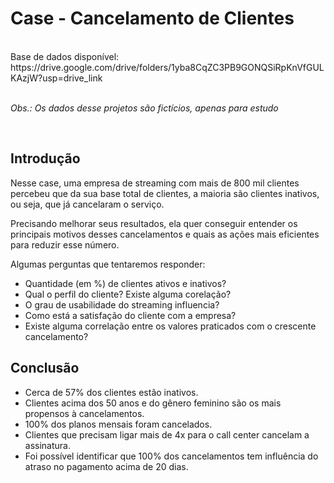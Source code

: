 # Case - Cancelamento de Clientes
<br>
Base de dados disponível: https://drive.google.com/drive/folders/1yba8CqZC3PB9GONQSiRpKnVfGULKAzjW?usp=drive_link
<br>
<br>

_Obs.: Os dados desse projetos são fictícios, apenas para estudo_ 

<br>

## Introdução 

Nesse case, uma empresa de streaming com mais de 800 mil clientes percebeu que da sua base total de clientes, a maioria são clientes inativos, ou seja, que já cancelaram o serviço.

Precisando melhorar seus resultados, ela quer conseguir entender os principais motivos desses cancelamentos e quais as ações mais eficientes para reduzir esse número.

Algumas perguntas que tentaremos responder:

 *  Quantidade (em %) de clientes ativos e inativos?
 *  Qual o perfil do cliente? Existe alguma corelação? 
 *  O grau de usabilidade do streaming influencia? 
 *  Como está a satisfação do cliente com a empresa? 
 *  Existe alguma correlação entre os valores praticados com o crescente cancelamento?


## Conclusão

*  Cerca de 57% dos clientes estão inativos.
*  Clientes acima dos 50 anos e do gênero feminino são os mais propensos à cancelamentos.
*  100% dos planos mensais foram cancelados.
*  Clientes que precisam ligar mais de 4x para o call center cancelam a assinatura.
*  Foi possível identificar que 100% dos cancelamentos tem influência do atraso no pagamento acima de 20 dias. 
